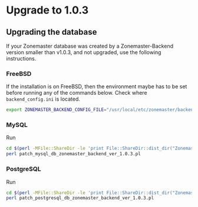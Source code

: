 # Upgrade to 1.0.3

## Upgrading the database

If your Zonemaster database was created by a Zonemaster-Backend version smaller than
v1.0.3, and not upgraded, use the following instructions.

### FreeBSD

If the installation is on FreeBSD, then the environment maybe has to be set before
running any of the commands below. Check where `backend_config.ini` is located.

```sh
export ZONEMASTER_BACKEND_CONFIG_FILE="/usr/local/etc/zonemaster/backend_config.ini"
```

### MySQL

Run
```sh
cd $(perl -MFile::ShareDir -le 'print File::ShareDir::dist_dir("Zonemaster-Backend")')
perl patch_mysql_db_zonemaster_backend_ver_1.0.3.pl
```

### PostgreSQL

Run
```sh
cd $(perl -MFile::ShareDir -le 'print File::ShareDir::dist_dir("Zonemaster-Backend")')
perl patch_postgresql_db_zonemaster_backend_ver_1.0.3.pl
```
